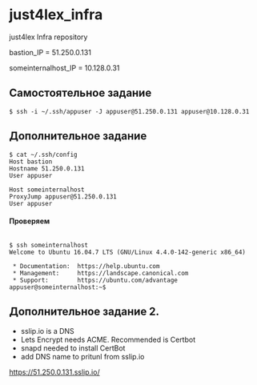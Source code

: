 # just4lex_infra
just4lex Infra repository


bastion_IP = 51.250.0.131

someinternalhost_IP = 10.128.0.31

## Самостоятельное задание
`$ ssh -i ~/.ssh/appuser -J appuser@51.250.0.131 appuser@10.128.0.31`
## Дополнительное задание
```
$ cat ~/.ssh/config
Host bastion
Hostname 51.250.0.131
User appuser

Host someinternalhost
ProxyJump appuser@51.250.0.131
User appuser
```

#### Проверяем
```

$ ssh someinternalhost
Welcome to Ubuntu 16.04.7 LTS (GNU/Linux 4.4.0-142-generic x86_64)

 * Documentation:  https://help.ubuntu.com
 * Management:     https://landscape.canonical.com
 * Support:        https://ubuntu.com/advantage
appuser@someinternalhost:~$
```
## Дополнительное задание 2.
- sslip.io is a DNS
- Lets Encrypt needs ACME. Recommended is Certbot
- snapd needed to install CertBot
- add DNS name to pritunl from sslip.io


https://51.250.0.131.sslip.io/
